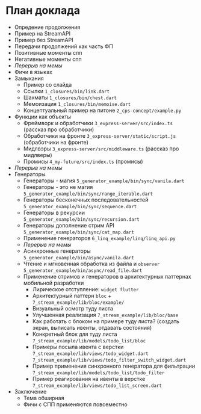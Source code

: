# План доклада

* Опредение продолжения
* Пример на StreamAPI
* Пример без StreamAPI
* Передачи продолжений как часть ФП
* Позитивные моменты спп
* Негативные моменты спп
* *Перерыв на мемы*
* Фичи в языках
* Замыкания
  * Пример со слайда
  * Ссылки `1_closures/bin/link.dart`
  * Шахматы `1_closures/bin/chest.dart`
  * Мемоизация `1_closures/bin/memoise.dart`
  * Концептуальный пример на питоне `2_cps-concept/example.py`
* Функции как объекты
  * Фреймворк и обработчики `3_express-server/src/index.ts` (рассказ про обработчики)
  * Обработчики на фронте `3_express-server/static/script.js` (обработчики на фронте)
  * Мидлвэры `3_express-server/src/middleware.ts` (рассказ про мидлверы)
  * Промисы `4_my-future/src/index.ts` (промисы)
* *Перерыв на мемы*
* Генераторы
  * Генераторы - магия `5_generator_example/bin/sync/vanila.dart`
  * Генераторы - это не магия `5_generator_example/bin/sync/range_iterable.dart`
  * Генераторы бесконечных последовательностей `5_generator_example/bin/sync/sequence.dart`
  * Генераторы в рекурсии `5_generator_example/bin/sync/recursion.dart`
  * Генераторы дополнение стрим API `5_generator_example/bin/sync/cat_map.dart`
  * Применение генераторов `6_linq_example/linq/linq_api.py`
  * *Перерыв на мемы*
  * Асинхронные генераторы `5_generator_example/bin/async/vanila.dart`
  * Чтение и мгновенная обработка из файла и `observer` `5_generator_example/bin/async/read_file.dart`
  * Применение стримов и генераторов в архитектурных паттернах мобильной разработки
    * Лирическое отступление: `widget flutter`
    * Архитектурный паттерн `bloc` + `7_stream_example/lib/bloc/example/`
    * Визуальный осмотр туду листа
    * Улучшенная реализация `7_stream_example/lib/bloc/base`
    * Как работать с блоком на примере туду листа? (создать экран, выписать ивенты, отдавать состояния)
    * Конкретный блок для туду листа `7_stream_example/lib/models/todo_list/bloc`
    * Примеры посыла ивента с верстки `7_stream_example/lib/views/todo_widget.dart` `7_stream_example/lib/views/todo_filter_switch_widget.dart`
    * Пример применения синхронного генератора для фильтрации `7_stream_example/lib/models/todo_list/todo_filter`
    * Пример реагирования на ивенты в верстке `7_stream_example/lib/views/todo_list_screen.dart`
* Заключение
  * Тема обширная
  * Фичи с СПП применяются повсеместно
